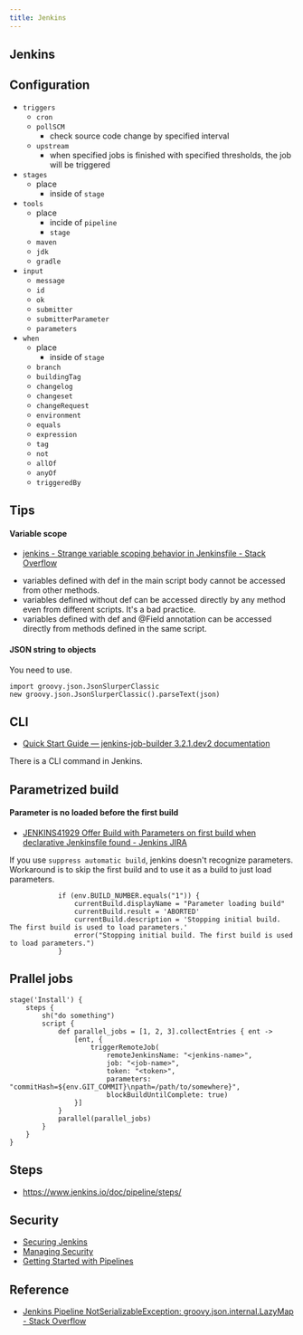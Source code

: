 ```yaml
---
title: Jenkins
---
```


## Jenkins

## Configuration

- `triggers`
    - `cron`
    - `pollSCM`
        - check source code change by specified interval
    - `upstream`
        - when specified jobs is finished with specified thresholds, the job will be triggered
- `stages`
    - place
        - inside of `stage`
- `tools`
    - place
        - incide of `pipeline`
        - `stage`
    - `maven`
    - `jdk`
    - `gradle`
- `input`
    - `message`
    - `id`
    - `ok`
    - `submitter`
    - `submitterParameter`
    - `parameters`
- `when`
    - place
        - inside of `stage`
    - `branch`
    - `buildingTag`
    - `changelog`
    - `changeset`
    - `changeRequest`
    - `environment`
    - `equals`
    - `expression`
    - `tag`
    - `not`
    - `allOf`
    - `anyOf`
    - `triggeredBy`

## Tips

#### Variable scope
- [jenkins \- Strange variable scoping behavior in Jenkinsfile \- Stack Overflow](https://stackoverflow.com/questions/50571316/strange-variable-scoping-behavior-in-jenkinsfile)

* variables defined with def in the main script body cannot be accessed from other methods.
* variables defined without def can be accessed directly by any method even from different scripts. It's a bad practice.
* variables defined with def and @Field annotation can be accessed directly from methods defined in the same script.


#### JSON string to objects
You need to use.

```
import groovy.json.JsonSlurperClassic
new groovy.json.JsonSlurperClassic().parseText(json)
```

## CLI
- [Quick Start Guide — jenkins\-job\-builder 3\.2\.1\.dev2 documentation](https://docs.openstack.org/infra/jenkins-job-builder/quick-start.html)

There is a CLI command in Jenkins.


## Parametrized build

#### Parameter is no loaded before the first build
- [JENKINS41929 Offer Build with Parameters on first build when declarative Jenkinsfile found - Jenkins JIRA](https://issues.jenkins-ci.org/browse/JENKINS-41929)

If you use `suppress automatic build`, jenkins doesn't recognize parameters.
Workaround is to skip the first build and to use it as a build to just load parameters.

```
            if (env.BUILD_NUMBER.equals("1")) {
                currentBuild.displayName = "Parameter loading build"
                currentBuild.result = 'ABORTED'
                currentBuild.description = 'Stopping initial build. The first build is used to load parameters.'
                error("Stopping initial build. The first build is used to load parameters.")
            }
```

## Prallel jobs

```
stage('Install') {
    steps {
        sh("do something")
        script {
            def parallel_jobs = [1, 2, 3].collectEntries { ent ->
                [ent, {
                    triggerRemoteJob(
                        remoteJenkinsName: "<jenkins-name>",
                        job: "<job-name>",
                        token: "<token>",
                        parameters: "commitHash=${env.GIT_COMMIT}\npath=/path/to/somewhere}",
                        blockBuildUntilComplete: true)
                }]
            }
            parallel(parallel_jobs)
        }
    }
}
```

## Steps
- https://www.jenkins.io/doc/pipeline/steps/


## Security
- [Securing Jenkins](https://www.jenkins.io/doc/book/system-administration/security/)
- [Managing Security](https://www.jenkins.io/doc/book/managing/security/)
- [Getting Started with Pipelines](https://www.jenkins.io/pipeline/getting-started-pipelines/)

## Reference
- [Jenkins Pipeline NotSerializableException: groovy\.json\.internal\.LazyMap \- Stack Overflow](https://stackoverflow.com/questions/37864542/jenkins-pipeline-notserializableexception-groovy-json-internal-lazymap/37897833#37897833)
